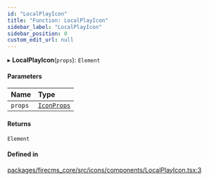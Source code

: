 ```yaml
---
id: "LocalPlayIcon"
title: "Function: LocalPlayIcon"
sidebar_label: "LocalPlayIcon"
sidebar_position: 0
custom_edit_url: null
---
```


▸ **LocalPlayIcon**(`props`): `Element`

#### Parameters

| Name | Type |
| :------ | :------ |
| `props` | [`IconProps`](../types/IconProps.md) |

#### Returns

`Element`

#### Defined in

[packages/firecms_core/src/icons/components/LocalPlayIcon.tsx:3](https://github.com/FireCMSco/firecms/blob/d45f3739/packages/firecms_core/src/icons/components/LocalPlayIcon.tsx#L3)
